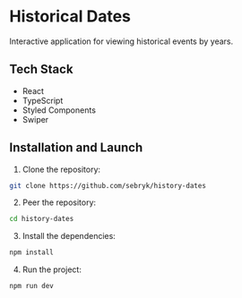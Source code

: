 # Historical Dates

Interactive application for viewing historical events by years.

## Tech Stack

- React
- TypeScript
- Styled Components
- Swiper

## Installation and Launch

1. Clone the repository:

```bash
git clone https://github.com/sebryk/history-dates
```

2. Peer the repository:

```bash
cd history-dates
```

3. Install the dependencies:

```bash
npm install
```

4. Run the project:

```bash
npm run dev
```
